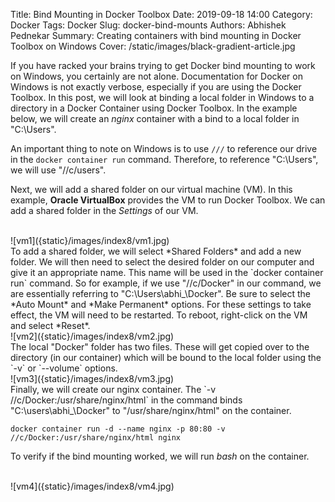 Title: Bind Mounting in Docker Toolbox
Date: 2019-09-18 14:00
Category: Docker
Tags: Docker
Slug: docker-bind-mounts
Authors: Abhishek Pednekar
Summary: Creating containers with bind mounting in Docker Toolbox on Windows
Cover: /static/images/black-gradient-article.jpg

If you have racked your brains trying to get Docker bind mounting to work on Windows, you certainly are not alone. Documentation for Docker on Windows is not exactly verbose, especially if you are using the Docker Toolbox. In this post, we will look at binding a local folder in Windows to a directory in a Docker Container using Docker Toolbox. In the example below, we will create an *nginx* container with a bind to a local folder in "C:\Users".  

An important thing to note on Windows is to use `//`<drive letter>`/` to reference our drive in the `docker container run` command. Therefore, to reference "C:\Users", we will use "//c/users".  

Next, we will add a shared folder on our virtual machine (VM). In this example, **Oracle VirtualBox** provides the VM to run Docker Toolbox. We can add a shared folder in the *Settings* of our VM.  

<br/>
![vm1]({static}/images/index8/vm1.jpg)  

<br/>
To add a shared folder, we will select *Shared Folders* and add a new folder. We will then need to select the desired folder on our computer and give it an appropriate name. This name will be used in the `docker container run` command. So for example, if we use "//c/Docker" in our command, we are essentially referring to "C:\Users\abhi_\Docker". Be sure to select the *Auto Mount* and *Make Permanent* options. For these settings to take effect, the VM will need to be restarted. To reboot, right-click on the VM and select *Reset*.

<br/>
![vm2]({static}/images/index8/vm2.jpg)  

<br/>
The local "Docker" folder has two files. These will get copied over to the directory (in our container) which will be bound to the local folder using the `-v` or `--volume` options.  

<br/>
![vm3]({static}/images/index8/vm3.jpg)  

<br/>
Finally, we will create our nginx container. The `-v //c/Docker:/usr/share/nginx/html` in the command binds "C:\users\abhi_\Docker" to "/usr/share/nginx/html" on the container.  

`docker container run -d --name nginx -p 80:80 -v //c/Docker:/usr/share/nginx/html nginx`  

To verify if the bind mounting worked, we will run *bash* on the container.  

<br/>
![vm4]({static}/images/index8/vm4.jpg)



